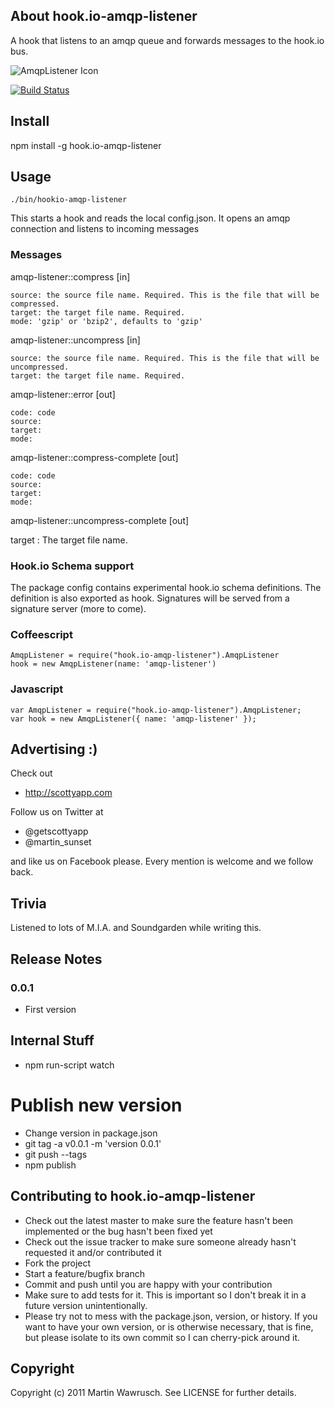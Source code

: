 ## About hook.io-amqp-listener

A hook that listens to an amqp queue and forwards messages to the hook.io bus.

![AmqpListener Icon](http://github.com/scottyapp/hook.io-amqp-listener/raw/master/assets/amqp-listener114x114.png)

[![Build Status](https://secure.travis-ci.org/scottyapp/hook.io-amqp-listener.png)](http://travis-ci.org/scottyapp/hook.io-amqp-listener.png)


## Install

npm install -g hook.io-amqp-listener

## Usage

	./bin/hookio-amqp-listener

This starts a hook and reads the local config.json. It opens an amqp connection and listens to incoming messages

### Messages

amqp-listener::compress [in]

	source: the source file name. Required. This is the file that will be compressed.
	target: the target file name. Required.
	mode: 'gzip' or 'bzip2', defaults to 'gzip'

amqp-listener::uncompress [in]

	source: the source file name. Required. This is the file that will be uncompressed.
	target: the target file name. Required.

amqp-listener::error [out]

	code: code
	source:
	target:
	mode:

amqp-listener::compress-complete [out]

	code: code
	source:
	target:
	mode:

amqp-listener::uncompress-complete [out]

target : The target file name.

### Hook.io Schema support 

The package config contains experimental hook.io schema definitions. The definition is also exported as hook. Signatures will be served from a signature server (more to come).

### Coffeescript

	AmqpListener = require("hook.io-amqp-listener").AmqpListener
	hook = new AmqpListener(name: 'amqp-listener')
 
### Javascript

	var AmqpListener = require("hook.io-amqp-listener").AmqpListener;
	var hook = new AmqpListener({ name: 'amqp-listener' });

## Advertising :)

Check out 

* http://scottyapp.com

Follow us on Twitter at 

* @getscottyapp
* @martin_sunset

and like us on Facebook please. Every mention is welcome and we follow back.


## Trivia

Listened to lots of M.I.A. and Soundgarden while writing this.

## Release Notes

### 0.0.1

* First version

## Internal Stuff

* npm run-script watch

# Publish new version

* Change version in package.json
* git tag -a v0.0.1 -m 'version 0.0.1'
* git push --tags
* npm publish

## Contributing to hook.io-amqp-listener
 
* Check out the latest master to make sure the feature hasn't been implemented or the bug hasn't been fixed yet
* Check out the issue tracker to make sure someone already hasn't requested it and/or contributed it
* Fork the project
* Start a feature/bugfix branch
* Commit and push until you are happy with your contribution
* Make sure to add tests for it. This is important so I don't break it in a future version unintentionally.
* Please try not to mess with the package.json, version, or history. If you want to have your own version, or is otherwise necessary, that is fine, but please isolate to its own commit so I can cherry-pick around it.

## Copyright

Copyright (c) 2011 Martin Wawrusch. See LICENSE for
further details.


